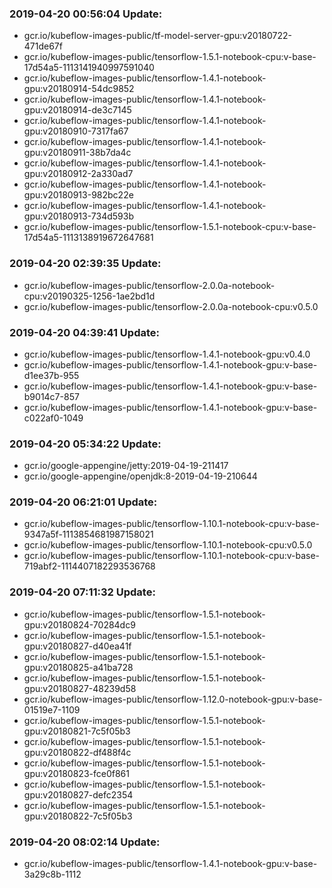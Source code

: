 ### 2019-04-20 00:56:04 Update:

- gcr.io/kubeflow-images-public/tf-model-server-gpu:v20180722-471de67f
- gcr.io/kubeflow-images-public/tensorflow-1.5.1-notebook-cpu:v-base-17d54a5-1113141940997591040
- gcr.io/kubeflow-images-public/tensorflow-1.4.1-notebook-gpu:v20180914-54dc9852
- gcr.io/kubeflow-images-public/tensorflow-1.4.1-notebook-gpu:v20180914-de3c7145
- gcr.io/kubeflow-images-public/tensorflow-1.4.1-notebook-gpu:v20180910-7317fa67
- gcr.io/kubeflow-images-public/tensorflow-1.4.1-notebook-gpu:v20180911-38b7da4c
- gcr.io/kubeflow-images-public/tensorflow-1.4.1-notebook-gpu:v20180912-2a330ad7
- gcr.io/kubeflow-images-public/tensorflow-1.4.1-notebook-gpu:v20180913-982bc22e
- gcr.io/kubeflow-images-public/tensorflow-1.4.1-notebook-gpu:v20180913-734d593b
- gcr.io/kubeflow-images-public/tensorflow-1.5.1-notebook-cpu:v-base-17d54a5-1113138919672647681
### 2019-04-20 02:39:35 Update:

- gcr.io/kubeflow-images-public/tensorflow-2.0.0a-notebook-cpu:v20190325-1256-1ae2bd1d
- gcr.io/kubeflow-images-public/tensorflow-2.0.0a-notebook-cpu:v0.5.0
### 2019-04-20 04:39:41 Update:

- gcr.io/kubeflow-images-public/tensorflow-1.4.1-notebook-gpu:v0.4.0
- gcr.io/kubeflow-images-public/tensorflow-1.4.1-notebook-gpu:v-base-d1ee37b-955
- gcr.io/kubeflow-images-public/tensorflow-1.4.1-notebook-gpu:v-base-b9014c7-857
- gcr.io/kubeflow-images-public/tensorflow-1.4.1-notebook-gpu:v-base-c022af0-1049
### 2019-04-20 05:34:22 Update:

- gcr.io/google-appengine/jetty:2019-04-19-211417
- gcr.io/google-appengine/openjdk:8-2019-04-19-210644
### 2019-04-20 06:21:01 Update:

- gcr.io/kubeflow-images-public/tensorflow-1.10.1-notebook-cpu:v-base-9347a5f-1113854681987158021
- gcr.io/kubeflow-images-public/tensorflow-1.10.1-notebook-cpu:v0.5.0
- gcr.io/kubeflow-images-public/tensorflow-1.10.1-notebook-cpu:v-base-719abf2-1114407182293536768
### 2019-04-20 07:11:32 Update:

- gcr.io/kubeflow-images-public/tensorflow-1.5.1-notebook-gpu:v20180824-70284dc9
- gcr.io/kubeflow-images-public/tensorflow-1.5.1-notebook-gpu:v20180827-d40ea41f
- gcr.io/kubeflow-images-public/tensorflow-1.5.1-notebook-gpu:v20180825-a41ba728
- gcr.io/kubeflow-images-public/tensorflow-1.5.1-notebook-gpu:v20180827-48239d58
- gcr.io/kubeflow-images-public/tensorflow-1.12.0-notebook-gpu:v-base-01519e7-1109
- gcr.io/kubeflow-images-public/tensorflow-1.5.1-notebook-gpu:v20180821-7c5f05b3
- gcr.io/kubeflow-images-public/tensorflow-1.5.1-notebook-gpu:v20180822-df488f4c
- gcr.io/kubeflow-images-public/tensorflow-1.5.1-notebook-gpu:v20180823-fce0f861
- gcr.io/kubeflow-images-public/tensorflow-1.5.1-notebook-gpu:v20180827-defc2354
- gcr.io/kubeflow-images-public/tensorflow-1.5.1-notebook-gpu:v20180822-7c5f05b3
### 2019-04-20 08:02:14 Update:

- gcr.io/kubeflow-images-public/tensorflow-1.4.1-notebook-gpu:v-base-3a29c8b-1112
